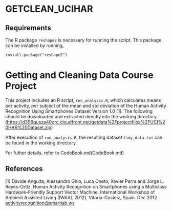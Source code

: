 GETCLEAN_UCIHAR
===============
## Requirements

The R package `reshape2` is necessary for running the script. This package can be installed by running,

`install.package("reshape2")`


# Getting and Cleaning Data Course Project
This project includes an R script, `run_analysis.R`, which calculates means per activity, per subject of the mean and std deviation of the Human Activity Recognition Using Smartphones Dataset Version 1.0 [1]. 
The following should be downloaded and extracted directly into the working directory. 
(https://d396qusza40orc.cloudfront.net/getdata%2Fprojectfiles%2FUCI%20HAR%20Dataset.zip)

After execution of `run_analysis.R`, the resulting dataset `tidy_data.txt` can be found in the working directory.

For futher details, refer to CodeBook.md(CodeBook.md)

## References

[1] Davide Anguita, Alessandro Ghio, Luca Oneto, Xavier Parra and Jorge L. Reyes-Ortiz. Human Activity Recognition on Smartphones using a Multiclass Hardware-Friendly Support Vector Machine. International Workshop of Ambient Assisted Living (IWAAL 2012). Vitoria-Gasteiz, Spain. Dec 2012
<activityrecognition@smartlab.ws>

